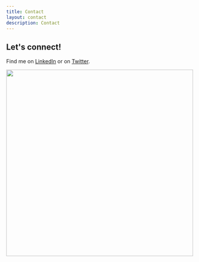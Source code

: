 ```yaml
---
title: Contact
layout: contact
description: Contact
---
```



## Let's connect!

Find me on [LinkedIn](www.linkedin.com) or on [Twitter](www.twitter.com/ffiaojeda).

<img src="/images/illustrations/pointing.svg" width=500>